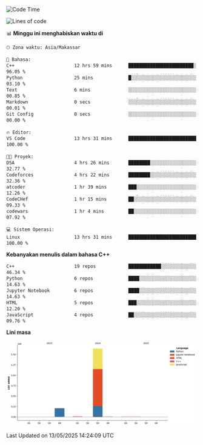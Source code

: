 <!--START_SECTION:waka-->
![Code Time](http://img.shields.io/badge/Code%20Time-208%20hrs%2029%20mins-blue)

![Lines of code](https://img.shields.io/badge/Sejak%20Hello%20World%20aku%20telah%20menulis-1.9%20million%20baris%20kode-blue)

📊 **Minggu ini menghabiskan waktu di** 

```text
🕑︎ Zona waktu: Asia/Makassar

💬 Bahasa: 
C++                      12 hrs 59 mins      ████████████████████████░   96.05 % 
Python                   25 mins             █░░░░░░░░░░░░░░░░░░░░░░░░   03.10 % 
Text                     6 mins              ░░░░░░░░░░░░░░░░░░░░░░░░░   00.85 % 
Markdown                 0 secs              ░░░░░░░░░░░░░░░░░░░░░░░░░   00.01 % 
Git Config               0 secs              ░░░░░░░░░░░░░░░░░░░░░░░░░   00.00 % 

🔥 Editor: 
VS Code                  13 hrs 31 mins      █████████████████████████   100.00 % 

🐱‍💻 Proyek: 
DSA                      4 hrs 26 mins       ████████░░░░░░░░░░░░░░░░░   32.77 % 
Codeforces               4 hrs 22 mins       ████████░░░░░░░░░░░░░░░░░   32.36 % 
atcoder                  1 hr 39 mins        ███░░░░░░░░░░░░░░░░░░░░░░   12.26 % 
CodeCHef                 1 hr 15 mins        ██░░░░░░░░░░░░░░░░░░░░░░░   09.33 % 
codewars                 1 hr 4 mins         ██░░░░░░░░░░░░░░░░░░░░░░░   07.92 % 

💻 Sistem Operasi: 
Linux                    13 hrs 31 mins      █████████████████████████   100.00 % 
```

**Kebanyakan menulis dalam bahasa C++** 

```text
C++                      19 repos            ████████████░░░░░░░░░░░░░   46.34 % 
Python                   6 repos             ████░░░░░░░░░░░░░░░░░░░░░   14.63 % 
Jupyter Notebook         6 repos             ████░░░░░░░░░░░░░░░░░░░░░   14.63 % 
HTML                     5 repos             ███░░░░░░░░░░░░░░░░░░░░░░   12.20 % 
JavaScript               4 repos             ██░░░░░░░░░░░░░░░░░░░░░░░   09.76 % 
```



**Lini masa**

![Lines of Code chart](https://raw.githubusercontent.com/yusuf601/yusuf601/main/assets/bar_graph.png)


 Last Updated on 13/05/2025 14:24:09 UTC
<!--END_SECTION:waka-->
